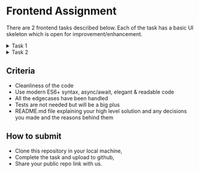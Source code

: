 # Frontend Assignment
There are 2 frontend tasks described below.
Each of the task has a basic UI skeleton which is open for improvement/enhancement.

<details>
  <summary>Task 1</summary>
  
  ## Simple 4x4 Grid Game
`npm i` and then `npm start`, go t0 `http://localhost:3000`, you will see below UI for Task 1 tab


[![N|Solid](./task_1.png)]

## Tasks

- User should be able to click on any box from the grid,
- Clicked box should become of color red and box should also display the `Box ${click_number}`,
- At any given point only 2 boxes (most recently clicked) should be in red color, all previously clicked boxes should turn blue,
- Once a box is clicked , user should not be able to click on it again.

</details>

<details>
  <summary>Task 2</summary>
  
  ## Phone Book
`npm i` and then `npm start`, go t0 `http://localhost:3000`, you will see below UI for Task 2 tab


[![N|Solid](./task_2.png)]

## Tasks

- Allow user to add entries to phonebook and display in table below,
- Alert error when duplicate first and last name,
- Add ability to remove records from the phone book

</details>

## Criteria

- Cleanliness of the code
- Use modern ES6+ syntax, async/await, elegant & readable code
- All the edgecases have been handled
- Tests are not needed but will be a big plus
- README.md file explaining your high level solution and any decisions you made and the reasons behind them


## How to submit

- Clone this repository in your local machine,
- Complete the task and upload to github,
- Share your public repo link with us.
